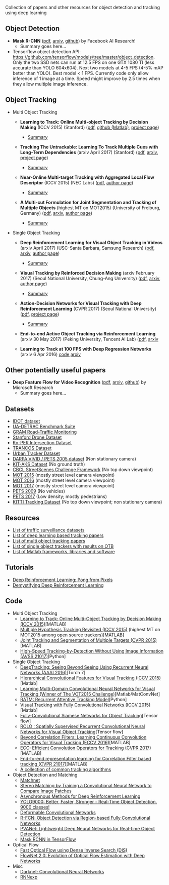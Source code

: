 Collection of papers and other resources for object detection and tracking using deep learning

## Object Detection
- **Mask R-CNN** ([pdf](https://github.com/abhineet123/Deep-Learning-for-Tracking-and-Detection/blob/master/Object%20Detection/Mask%20R-CNN%20ax17_4.pdf), [arxiv](https://arxiv.org/abs/1703.06870), [github](https://github.com/CharlesShang/FastMaskRCNN)) by Facebook AI Research!
  * Summary goes here...
- Tensorflow object detection API: https://github.com/tensorflow/models/tree/master/object_detection. Only the two SSD nets can run at 12.5 FPS on one GTX 1080 TI (less accurate than YOLO 604x604). Next two models at 4-5 FPS (4-5% mAP better than YOLO). Best model < 1 FPS. Currently code only allow inference of 1 image at a time. Speed might improve by 2.5 times when they allow multiple image inference.
## Object Tracking
- Multi Object Tracking
	- **Learning to Track: Online Multi-object Tracking by Decision Making** (ICCV 2015) (Stanford) ([pdf](https://github.com/abhineet123/Deep-Learning-for-Tracking-and-Detection/blob/master/Tracking/Learning%20to%20Track%20Online%20Multi-object%20Tracking%20by%20Decision%20Making%20%20iccv15.pdf), [github (Matlab)](https://github.com/yuxng/MDP_Tracking), [project page](https://yuxng.github.io/))
	  * [Summary](https://github.com/abhineet123/Deep-Learning-for-Tracking-and-Detection/blob/master/Tracking/Summary/Learning_to_Track_Online_Multi-object_Tracking_by_Decision_Making__iccv15.pdf)

	- **Tracking The Untrackable: Learning To Track Multiple Cues with Long-Term Dependencies** (arxiv April 2017) (Stanford) ([pdf](https://github.com/abhineet123/Deep-Learning-for-Tracking-and-Detection/blob/master/Tracking/Deep%20Learning/Tracking%20The%20Untrackable%20Learning%20To%20Track%20Multiple%20Cues%20with%20Long-Term%20Dependencies%20ax17_4.pdf), [arxiv](https://arxiv.org/abs/1701.01909), [project page](http://web.stanford.edu/~alahi/))
	  * [Summary](https://github.com/abhineet123/Deep-Learning-for-Tracking-and-Detection/blob/master/Tracking/Summary/Tracking_The_Untrackable_Learning_To_Track_Multiple_Cues_with_Long-Term_Dependencies.pdf)

	- **Near-Online Multi-target Tracking with Aggregated Local Flow Descriptor** (ICCV 2015) (NEC Labs) ([pdf](https://github.com/abhineet123/Deep-Learning-for-Tracking-and-Detection/blob/master/Tracking/Multi%20Target/Near-online%20multi-target%20tracking%20with%20aggregated%20local%20%EF%AC%82ow%20descriptor%20iccv15.pdf), [author page](http://www-personal.umich.edu/~wgchoi/))
	  * [Summary](https://github.com/abhineet123/Deep-Learning-for-Tracking-and-Detection/blob/master/Tracking/Summary/NOMT.pdf)
	  
	- **A Multi-cut Formulation for Joint Segmentation and Tracking of Multiple Objects** (highest MT on MOT2015) (University of Freiburg, Germany) ([pdf](https://github.com/abhineet123/Deep-Learning-for-Tracking-and-Detection/blob/master/Tracking/Batch/A%20Multi-cut%20Formulation%20for%20Joint%20Segmentation%20and%20Tracking%20of%20Multiple%20Objects%20ax16_9%20%5Bbest%20MT%20on%20MOT15%5D.pdf), [arxiv](https://arxiv.org/abs/1607.06317), [author page](https://lmb.informatik.uni-freiburg.de/people/keuper/publications.html))
	  * [Summary](https://github.com/abhineet123/Deep-Learning-for-Tracking-and-Detection/blob/master/Tracking/Summary/A_Multi-cut_Formulation_for_Joint_Segmentation_and_Tracking_of_Multiple_Objects.pdf)
	  
- Single Object Tracking
	- **Deep Reinforcement Learning for Visual Object Tracking in Videos** (arxiv April 2017) (USC-Santa Barbara, Samsung Research) ([pdf](https://github.com/abhineet123/Deep-Learning-for-Tracking-and-Detection/blob/master/Tracking/RL/Deep%20Reinforcement%20Learning%20for%20Visual%20Object%20Tracking%20in%20Videos%20ax17_4.pdf), [arxiv](https://arxiv.org/abs/1701.08936), [author page](http://www.cs.ucsb.edu/~dazhang/))
	  * [Summary](https://github.com/abhineet123/Deep-Learning-for-Tracking-and-Detection/blob/master/Tracking/Summary/Deep_Reinforcement_Learning_for_Visual_Object_Tracking_in_Videos.pdf)
	  
	- **Visual Tracking by Reinforced Decision Making** (arxiv February 2017) (Seoul National University, Chung-Ang University) ([pdf](https://github.com/abhineet123/Deep-Learning-for-Tracking-and-Detection/blob/master/Tracking/RL/Visual%20Tracking%20by%20Reinforced%20Decision%20Making%20ax17_2.pdf), [arxiv](https://arxiv.org/abs/1702.06291), [author page](http://cau.ac.kr/~jskwon/))
	  * [Summary](https://github.com/abhineet123/Deep-Learning-for-Tracking-and-Detection/blob/master/Tracking/Summary/Visual_Tracking_by_Reinforced_Decision_Making_ax17.pdf)

	- **Action-Decision Networks for Visual Tracking with Deep Reinforcement Learning** (CVPR 2017) (Seoul National University) ([pdf](https://drive.google.com/open?id=0B34VXh5mZ22cZUs2Umc1cjlBMFU), [project page](https://sites.google.com/view/cvpr2017-adnet)) 
	  * [Summary](https://github.com/abhineet123/Deep-Learning-for-Tracking-and-Detection/blob/master/Tracking/Summary/Action-Decision_Networks_for_Visual_Tracking_with_Deep_Reinforcement_Learning_cvpr17.pdf)

	- **End-to-end Active Object Tracking via Reinforcement Learning** (arxiv 30 May 2017) (Peking University, Tencent AI Lab) ([pdf](https://github.com/abhineet123/Deep-Learning-for-Tracking-and-Detection/blob/master/Tracking/RL/End-to-end%20Active%20Object%20Tracking%20via%20Reinforcement%20Learning%20ax17_5.pdf), [arxiv](https://arxiv.org/abs/1705.10561)
        
	- **Learning to Track at 100 FPS with Deep Regression Networks** (arxiv 6 Apr 2016) [code](https://github.com/davheld/GOTURN),[arxiv](https://arxiv.org/abs/1604.01802)
	
## Other potentially useful papers
- **Deep Feature Flow for Video Recognition** ([pdf](https://github.com/abhineet123/Deep-Learning-for-Tracking-and-Detection/blob/master/Object%20Detection/Kaiming%20He%2C%20Mask%20R-CNN%2C%202017.pdf), [arxiv](https://arxiv.org/abs/1611.07715), [github](https://github.com/msracver/Deep-Feature-Flow)) by Microsoft Research
  * Summary goes here...

## Datasets
- [IDOT dataset](https://www.cs.uic.edu/Bits/YanziJin)
- [UA-DETRAC Benchmark Suite](http://detrac-db.rit.albany.edu/)
- [GRAM Road-Traffic Monitoring](http://agamenon.tsc.uah.es/Personales/rlopez/data/rtm/)
- [Stanford Drone Dataset](http://cvgl.stanford.edu/projects/uav_data/)
- [Ko-PER Intersection Dataset](http://www.uni-ulm.de/in/mrm/forschung/datensaetze.html)
- [TRANCOS Dataset](http://agamenon.tsc.uah.es/Personales/rlopez/data/trancos/)
- [Urban Tracker Dataset](https://www.jpjodoin.com/urbantracker/dataset.html)
- [DARPA VIVID / PETS 2005 dataset](http://vision.cse.psu.edu/data/vividEval/datasets/datasets.html) (Non stationary camera)
- [KIT-AKS Dataset](http://i21www.ira.uka.de/image_sequences/) (No ground truth)
- [CBCL StreetScenes Challenge Framework](http://cbcl.mit.edu/software-datasets/streetscenes/) (No top down viewpoint)
- [MOT 2015](https://motchallenge.net/data/2D_MOT_2015/) (mostly street level camera viewpoint)
- [MOT 2016](https://motchallenge.net/data/MOT16/) (mostly street level camera viewpoint)
- [MOT 2017](https://motchallenge.net/data/MOT17/) (mostly street level camera viewpoint)
- [PETS 2009](http://www.cvg.reading.ac.uk/PETS2009/a.html) (No vehicles)
- [PETS 2017](https://motchallenge.net/data/PETS2017/) (Low density; mostly pedestrians)
- [KITTI Tracking Dataset](http://www.cvlibs.net/datasets/kitti/eval_tracking.php) (No top down viewpoint; non stationary camera)

## Resources
- [List of traffic surveillance datasets](https://github.com/gustavovelascoh/traffic-surveillance-dataset) 
- [List of deep learning based tracking papers](https://github.com/handong1587/handong1587.github.io/blob/master/_posts/deep_learning/2015-10-09-tracking.md)
- [List of multi object tracking papers](http://perception.yale.edu/Brian/refGuides/MOT.html)
- [List of single object trackers with results on OTB](https://github.com/foolwood/benchmark_results)
- [List of Matlab frameworks, libraries and software](https://github.com/uhub/awesome-matlab)

## Tutorials
- [Deep Reinforcement Learning: Pong from Pixels](http://karpathy.github.io/2016/05/31/rl/)
- [Demystifying Deep Reinforcement Learning](https://www.intelnervana.com/demystifying-deep-reinforcement-learning/)

## Code
- Multi Object Tracking
	- [Learning to Track: Online Multi-Object Tracking by Decision Making (ICCV 2015)](https://github.com/yuxng/MDP_Tracking)[MATLAB]
	- [Multiple Hypothesis Tracking Revisited (ICCV 2015)](http://rehg.org/mht/) (highest MT on MOT2015 among open source trackers)[MATLAB]
	- [Joint Tracking and Segmentation of Multiple Targets (CVPR 2015)](https://bitbucket.org/amilan/segtracking)[MATLAB]
	- [High-Speed Tracking-by-Detection Without Using Image Information (AVSS 21017)](https://github.com/bochinski/iou-tracker)[Python]
- Single Object Tracking
	- [DeepTracking: Seeing Beyond Seeing Using Recurrent Neural Networks (AAAI 2016)](https://github.com/pondruska/DeepTracking)[Torch 7]
	- [Hierarchical Convolutional Features for Visual Tracking (ICCV 2015)](https://github.com/jbhuang0604/CF2)[Matlab]
	- [Learning Multi-Domain Convolutional Neural Networks for Visual Tracking (Winner of The VOT2015 Challenge)](https://github.com/HyeonseobNam/MDNet)[Matlab/MatConvNet]
	- [RATM: Recurrent Attentive Tracking Model](https://github.com/saebrahimi/RATM)[Python]
	- [Visual Tracking with Fully Convolutional Networks (ICCV 2015)](https://github.com/scott89/FCNT)[Matlab]
	- [Fully-Convolutional Siamese Networks for Object Tracking](https://github.com/torrvision/siamfc-tf)[Tensor flow]
	- [ROLO : Spatially Supervised Recurrent Convolutional Neural Networks for Visual Object Tracking](https://github.com/Guanghan/ROLO)[Tensor flow]
	- [Beyond Correlation Filters: Learning Continuous Convolution Operators for Visual Tracking (ECCV 2016)](https://github.com/martin-danelljan/Continuous-ConvOp)[MATLAB]
	- [ECO: Efficient Convolution Operators for Tracking (CVPR 2017)](https://github.com/martin-danelljan/ECO)[MATLAB]
	- [End-to-end representation learning for Correlation Filter based tracking (CVPR 21017)](https://github.com/bertinetto/cfnet)[MATLAB]
	- [A collection of common tracking algorithms](https://github.com/zenhacker/TrackingAlgoCollection)
- Object Detection and Matching
	- [Matchnet](https://github.com/hanxf/matchnet)
	- [Stereo Matching by Training a Convolutional Neural Network to Compare Image Patches](https://github.com/jzbontar/mc-cnn)
	- [Asynchronous Methods for Deep Reinforcement Learning ](https://github.com/miyosuda/async_deep_reinforce)
	- [YOLO9000: Better, Faster, Stronger - Real-Time Object Detection. 9000 classes!](https://github.com/philipperemy/yolo-9000)
	- [Deformable Convolutional Networks](https://github.com/msracver/Deformable-ConvNets)
	- [R-FCN: Object Detection via Region-based Fully Convolutional Networks](https://github.com/daijifeng001/R-FCN)
	- [PVANet: Lightweight Deep Neural Networks for Real-time Object Detection](https://github.com/sanghoon/pva-faster-rcnn)
	- [Mask RCNN in TensorFlow](https://github.com/CharlesShang/FastMaskRCNN)
- Optical Flow
	- [Fast Optical Flow using Dense Inverse Search (DIS)](https://github.com/tikroeger/OF_DIS)
	- [FlowNet 2.0: Evolution of Optical Flow Estimation with Deep Networks ](https://github.com/lmb-freiburg/flownet2)
- Misc
	- [Darknet: Convolutional Neural Networks](https://github.com/pjreddie/darknet)
	- [RNNexp](https://github.com/asheshjain399/RNNexp)

	

